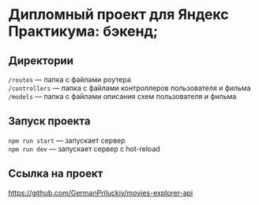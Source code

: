
# Дипломный проект для Яндекс Практикума: бэкенд;


## Директории

`/routes` — папка с файлами роутера  
`/controllers` — папка с файлами контроллеров пользователя и фильма   
`/models` — папка с файлами описания схем пользователя и фильма  
  
## Запуск проекта

`npm run start` — запускает сервер   
`npm run dev` — запускает сервер с hot-reload

## Ссылка на проект 

https://github.com/GermanPriluckiy/movies-explorer-api
